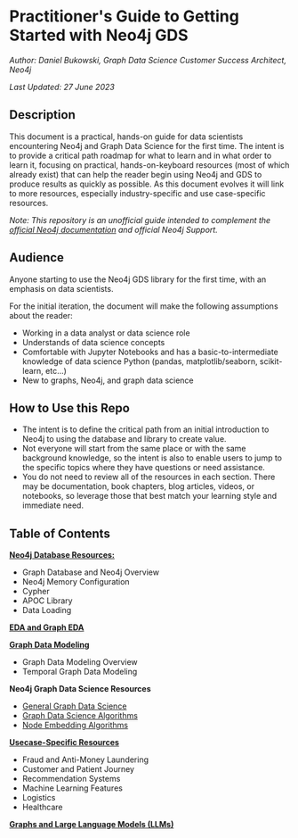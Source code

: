# Practitioner's Guide to Getting Started with Neo4j GDS
*Author: Daniel Bukowski, Graph Data Science Customer Success Architect, Neo4j*

*Last Updated: 27 June 2023*


## Description
This document is a practical, hands-on guide for data scientists encountering Neo4j and Graph Data Science for the first time. 
The intent is to provide a critical path roadmap for what to learn and in what order to learn it, focusing on practical, hands-on-keyboard resources (most of which already exist) that can help the reader begin using Neo4j and GDS to produce results as quickly as possible. 
As this document evolves it will link to more resources, especially industry-specific and use case-specific resources. 

*Note: This repository is an unofficial guide intended to complement the [official Neo4j documentation](https://neo4j.com/docs/) and official Neo4j Support.*

## Audience
Anyone starting to use the Neo4j GDS library for the first time, with an emphasis on data scientists.

For the initial iteration, the document will make the following assumptions about the reader:
* Working in a data analyst or data science role
* Understands of data science concepts 
* Comfortable with Jupyter Notebooks and has a basic-to-intermediate knowledge of data science Python (pandas, matplotlib/seaborn, scikit-learn, etc…) 
* New to graphs, Neo4j, and graph data science 

## How to Use this Repo
* The intent is to define the critical path from an initial introduction to Neo4j to using the database and library to create value. 
* Not everyone will start from the same place or with the same background knowledge, so the intent is also to enable users to jump to the specific topics where they have questions or need assistance. 
* You do not need to review all of the resources in each section. There may be documentation, book chapters, blog articles, videos, or notebooks, so leverage those that best match your learning style and immediate need. 

## Table of Contents
**[Neo4j Database Resources:](https://github.com/danb-neo4j/gds-guide/blob/main/neo4j-resources.md)** 
* Graph Database and Neo4j Overview
* Neo4j Memory Configuration
* Cypher
* APOC Library
* Data Loading

**[EDA and Graph EDA](https://github.com/danb-neo4j/gds-guide/blob/main/graph-eda.md)**

**[Graph Data Modeling](https://github.com/danb-neo4j/gds-guide/blob/main/graph-data-modeling.md)**
* Graph Data Modeling Overview
* Temporal Graph Data Modeling

**Neo4j Graph Data Science Resources**
* [General Graph Data Science](https://github.com/danb-neo4j/gds-guide/blob/main/gds-resources.md)
* [Graph Data Science Algorithms](https://github.com/danb-neo4j/gds-guide/blob/main/algorithms/README.md)
* [Node Embedding Algorithms](https://github.com/danb-neo4j/gds-guide/blob/main/embeddings/README.md)

**[Usecase-Specific Resources](https://github.com/danb-neo4j/gds-guide/blob/main/usecase-specific.md)**
* Fraud and Anti-Money Laundering
* Customer and Patient Journey
* Recommendation Systems
* Machine Learning Features
* Logistics
* Healthcare

**[Graphs and Large Language Models (LLMs)](https://github.com/danb-neo4j/gds-guide/blob/main/graphs-llms.md)**
